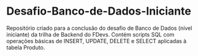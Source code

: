 # Desafio-Banco-de-Dados-Iniciante
Repositório criado para a conclusão do desafio de Banco de Dados (nível iniciante) da trilha de Backend do FDevs. Contém scripts SQL com operações básicas de INSERT, UPDATE, DELETE e SELECT aplicadas à tabela Produto.
